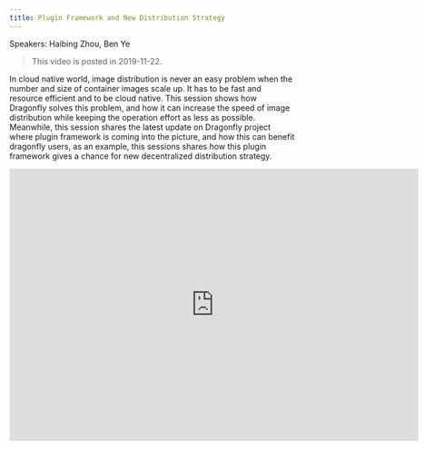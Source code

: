 ```yaml
---
title: Plugin Framework and New Distribution Strategy
---
```


Speakers: Haibing Zhou, Ben Ye

> This video is posted in 2019-11-22.

In cloud native world, image distribution is never an easy problem when the number and size of container images scale up.
It has to be fast and resource efficient and to be cloud native.
This session shows how Dragonfly solves this problem, and how it can increase the speed of
image distribution while keeping the operation effort as less as possible.
Meanwhile, this session shares the latest update on Dragonfly project where plugin framework is coming into the picture,
and how this can benefit dragonfly users, as an example,
this sessions shares how this plugin framework gives a chance for new decentralized distribution strategy.

<!-- markdownlint-disable -->

<iframe width="720" height="480" src="https://www.youtube.com/embed/LcxBgmmeA80" title="YouTube video player" frameborder="0" allow="accelerometer; autoplay; clipboard-write; encrypted-media; gyroscope; picture-in-picture" allowfullscreen> </iframe>

<!-- markdownlint-restore -->
